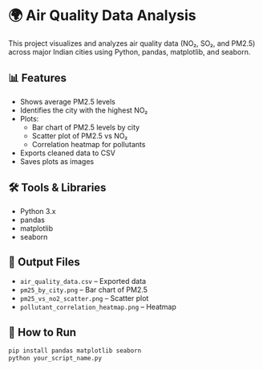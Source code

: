 # 🌍 Air Quality Data Analysis

This project visualizes and analyzes air quality data (NO₂, SO₂, and PM2.5) across major Indian cities using Python, pandas, matplotlib, and seaborn.

## 📊 Features

- Shows average PM2.5 levels
- Identifies the city with the highest NO₂
- Plots:
  - Bar chart of PM2.5 levels by city
  - Scatter plot of PM2.5 vs NO₂
  - Correlation heatmap for pollutants
- Exports cleaned data to CSV
- Saves plots as images

## 🛠️ Tools & Libraries

- Python 3.x
- pandas
- matplotlib
- seaborn

## 📁 Output Files

- `air_quality_data.csv` – Exported data
- `pm25_by_city.png` – Bar chart of PM2.5
- `pm25_vs_no2_scatter.png` – Scatter plot
- `pollutant_correlation_heatmap.png` – Heatmap

## 📌 How to Run

```bash
pip install pandas matplotlib seaborn
python your_script_name.py
